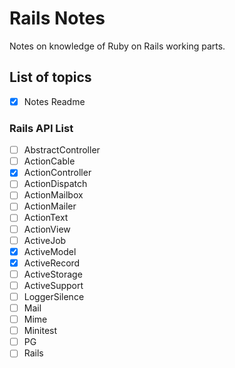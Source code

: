 # Rails Notes
Notes on knowledge of Ruby on Rails working parts.

## List of topics
- [x] Notes Readme

### Rails API List
- [ ] AbstractController
- [ ] ActionCable
- [x] ActionController
- [ ] ActionDispatch
- [ ] ActionMailbox
- [ ] ActionMailer
- [ ] ActionText
- [ ] ActionView
- [ ] ActiveJob
- [x] ActiveModel
- [x] ActiveRecord
- [ ] ActiveStorage
- [ ] ActiveSupport
- [ ] LoggerSilence
- [ ] Mail
- [ ] Mime
- [ ] Minitest
- [ ] PG
- [ ] Rails
